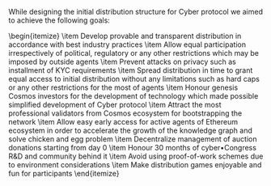 While designing the initial distribution structure for Cyber protocol we aimed to achieve the following goals:

\begin{itemize}
\item Develop provable and transparent distribution in accordance with best industry practices
\item Allow equal participation irrespectively of political, regulatory or any other restrictions which may be imposed by outside agents
\item Prevent attacks on privacy such as installment of KYC requirements
\item Spread distribution in time to grant equal access to initial distribution without any limitations such as hard caps or any other restrictions for the most of agents
\item Honour genesis Cosmos investors for the development of technology which made possible simplified development of Cyber protocol
\item Attract the most professional validators from Cosmos ecosystem for bootstrapping the network
\item Allow easy early access for active agents of Ethereum ecosystem in order to accelerate the growth of the knowledge graph and solve chicken and egg problem
\item Decentralize management of auction donations starting from day 0
\item Honour 30 months of cyber•Congress R\&D and community behind it
\item Avoid using proof-of-work schemes due to environment considerations
\item Make distribution games enjoyable and fun for participants
\end{itemize}